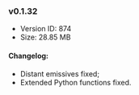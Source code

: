 ### v0.1.32

*   Version ID: 874
*   Size: 28.85 MB

#### Changelog:

*   Distant emissives fixed;
*   Extended Python functions fixed.
